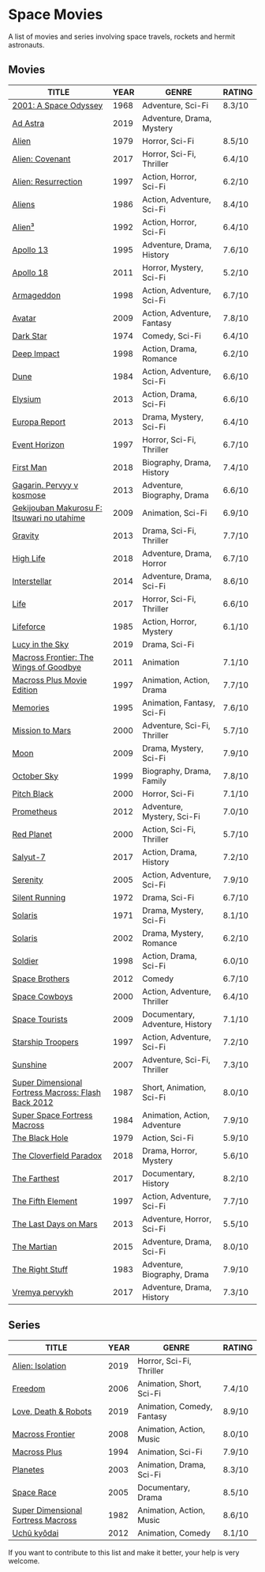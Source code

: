 # Space Movies

A list of movies and series involving space travels, rockets and hermit astronauts.

## Movies

| TITLE                                                                                        | YEAR | GENRE                           | RATING |
| -------------------------------------------------------------------------------------------- | ---- | ------------------------------- | ------ |
| [2001: A Space Odyssey](https://www.imdb.com/title/tt0062622/)                               | 1968 | Adventure, Sci-Fi               | 8.3/10 |
| [Ad Astra](https://www.imdb.com/title/tt2935510/)                                            | 2019 | Adventure, Drama, Mystery       |        |
| [Alien](https://www.imdb.com/title/tt0078748/)                                               | 1979 | Horror, Sci-Fi                  | 8.5/10 |
| [Alien: Covenant](https://www.imdb.com/title/tt2316204/)                                     | 2017 | Horror, Sci-Fi, Thriller        | 6.4/10 |
| [Alien: Resurrection](https://www.imdb.com/title/tt0118583/)                                 | 1997 | Action, Horror, Sci-Fi          | 6.2/10 |
| [Aliens](https://www.imdb.com/title/tt0090605/)                                              | 1986 | Action, Adventure, Sci-Fi       | 8.4/10 |
| [Alien³](https://www.imdb.com/title/tt0103644/)                                              | 1992 | Action, Horror, Sci-Fi          | 6.4/10 |
| [Apollo 13](https://www.imdb.com/title/tt0112384/)                                           | 1995 | Adventure, Drama, History       | 7.6/10 |
| [Apollo 18](https://www.imdb.com/title/tt1772240/)                                           | 2011 | Horror, Mystery, Sci-Fi         | 5.2/10 |
| [Armageddon](https://www.imdb.com/title/tt0120591/)                                          | 1998 | Action, Adventure, Sci-Fi       | 6.7/10 |
| [Avatar](https://www.imdb.com/title/tt0499549/)                                              | 2009 | Action, Adventure, Fantasy      | 7.8/10 |
| [Dark Star](https://www.imdb.com/title/tt0069945/)                                           | 1974 | Comedy, Sci-Fi                  | 6.4/10 |
| [Deep Impact](https://www.imdb.com/title/tt0120647/)                                         | 1998 | Action, Drama, Romance          | 6.2/10 |
| [Dune](https://www.imdb.com/title/tt0087182/)                                                | 1984 | Action, Adventure, Sci-Fi       | 6.6/10 |
| [Elysium](https://www.imdb.com/title/tt1535108/)                                             | 2013 | Action, Drama, Sci-Fi           | 6.6/10 |
| [Europa Report](https://www.imdb.com/title/tt2051879/)                                       | 2013 | Drama, Mystery, Sci-Fi          | 6.4/10 |
| [Event Horizon](https://www.imdb.com/title/tt0119081/)                                       | 1997 | Horror, Sci-Fi, Thriller        | 6.7/10 |
| [First Man](https://www.imdb.com/title/tt1213641/)                                           | 2018 | Biography, Drama, History       | 7.4/10 |
| [Gagarin. Pervyy v kosmose](https://www.imdb.com/title/tt2856930/)                           | 2013 | Adventure, Biography, Drama     | 6.6/10 |
| [Gekijouban Makurosu F: Itsuwari no utahime](https://www.imdb.com/title/tt1548563/)          | 2009 | Animation, Sci-Fi               | 6.9/10 |
| [Gravity](https://www.imdb.com/title/tt1454468/)                                             | 2013 | Drama, Sci-Fi, Thriller         | 7.7/10 |
| [High Life](https://www.imdb.com/title/tt4827558/)                                           | 2018 | Adventure, Drama, Horror        | 6.7/10 |
| [Interstellar](https://www.imdb.com/title/tt0816692/)                                        | 2014 | Adventure, Drama, Sci-Fi        | 8.6/10 |
| [Life](https://www.imdb.com/title/tt5442430/)                                                | 2017 | Horror, Sci-Fi, Thriller        | 6.6/10 |
| [Lifeforce](https://www.imdb.com/title/tt0089489/)                                           | 1985 | Action, Horror, Mystery         | 6.1/10 |
| [Lucy in the Sky](https://www.imdb.com/title/tt4682804/)                                     | 2019 | Drama, Sci-Fi                   |        |
| [Macross Frontier: The Wings of Goodbye](https://www.imdb.com/title/tt1566528/)              | 2011 | Animation                       | 7.1/10 |
| [Macross Plus Movie Edition](https://www.imdb.com/title/tt2330912/)                          | 1997 | Animation, Action, Drama        | 7.7/10 |
| [Memories](https://www.imdb.com/title/tt0113799/)                                            | 1995 | Animation, Fantasy, Sci-Fi      | 7.6/10 |
| [Mission to Mars](https://www.imdb.com/title/tt0183523/)                                     | 2000 | Adventure, Sci-Fi, Thriller     | 5.7/10 |
| [Moon](https://www.imdb.com/title/tt1182345/)                                                | 2009 | Drama, Mystery, Sci-Fi          | 7.9/10 |
| [October Sky](https://www.imdb.com/title/tt0132477/)                                         | 1999 | Biography, Drama, Family        | 7.8/10 |
| [Pitch Black](https://www.imdb.com/title/tt0134847/)                                         | 2000 | Horror, Sci-Fi                  | 7.1/10 |
| [Prometheus](https://www.imdb.com/title/tt1446714/)                                          | 2012 | Adventure, Mystery, Sci-Fi      | 7.0/10 |
| [Red Planet](https://www.imdb.com/title/tt0199753/)                                          | 2000 | Action, Sci-Fi, Thriller        | 5.7/10 |
| [Salyut-7](https://www.imdb.com/title/tt6537238/)                                            | 2017 | Action, Drama, History          | 7.2/10 |
| [Serenity](https://www.imdb.com/title/tt0379786/)                                            | 2005 | Action, Adventure, Sci-Fi       | 7.9/10 |
| [Silent Running](https://www.imdb.com/title/tt0067756/)                                      | 1972 | Drama, Sci-Fi                   | 6.7/10 |
| [Solaris](https://www.imdb.com/title/tt0069293/)                                             | 1971 | Drama, Mystery, Sci-Fi          | 8.1/10 |
| [Solaris](https://www.imdb.com/title/tt0307479/)                                             | 2002 | Drama, Mystery, Romance         | 6.2/10 |
| [Soldier](https://www.imdb.com/title/tt0120157/)                                             | 1998 | Action, Drama, Sci-Fi           | 6.0/10 |
| [Space Brothers](https://www.imdb.com/title/tt1872220/)                                      | 2012 | Comedy                          | 6.7/10 |
| [Space Cowboys](https://www.imdb.com/title/tt0186566/)                                       | 2000 | Action, Adventure, Thriller     | 6.4/10 |
| [Space Tourists](https://www.imdb.com/title/tt1496460/)                                      | 2009 | Documentary, Adventure, History | 7.1/10 |
| [Starship Troopers](https://www.imdb.com/title/tt0120201/)                                   | 1997 | Action, Adventure, Sci-Fi       | 7.2/10 |
| [Sunshine](https://www.imdb.com/title/tt0448134/)                                            | 2007 | Adventure, Sci-Fi, Thriller     | 7.3/10 |
| [Super Dimensional Fortress Macross: Flash Back 2012](https://www.imdb.com/title/tt0159356/) | 1987 | Short, Animation, Sci-Fi        | 8.0/10 |
| [Super Space Fortress Macross](https://www.imdb.com/title/tt0087660/)                        | 1984 | Animation, Action, Adventure    | 7.9/10 |
| [The Black Hole](https://www.imdb.com/title/tt0078869/)                                      | 1979 | Action, Sci-Fi                  | 5.9/10 |
| [The Cloverfield Paradox](https://www.imdb.com/title/tt2548396/)                             | 2018 | Drama, Horror, Mystery          | 5.6/10 |
| [The Farthest](https://www.imdb.com/title/tt6223974/)                                        | 2017 | Documentary, History            | 8.2/10 |
| [The Fifth Element](https://www.imdb.com/title/tt0119116/)                                   | 1997 | Action, Adventure, Sci-Fi       | 7.7/10 |
| [The Last Days on Mars](https://www.imdb.com/title/tt1709143/)                               | 2013 | Adventure, Horror, Sci-Fi       | 5.5/10 |
| [The Martian](https://www.imdb.com/title/tt3659388/)                                         | 2015 | Adventure, Drama, Sci-Fi        | 8.0/10 |
| [The Right Stuff](https://www.imdb.com/title/tt0086197/)                                     | 1983 | Adventure, Biography, Drama     | 7.9/10 |
| [Vremya pervykh](https://www.imdb.com/title/tt6673840/)                                      | 2017 | Adventure, Drama, History       | 7.3/10 |

## Series

| TITLE                                                                       | YEAR | GENRE                      | RATING |
| --------------------------------------------------------------------------- | ---- | -------------------------- | ------ |
| [Alien: Isolation](https://www.imdb.com/title/tt9861934/)                   | 2019 | Horror, Sci-Fi, Thriller   |        |
| [Freedom](https://www.imdb.com/title/tt0928385/)                            | 2006 | Animation, Short, Sci-Fi   | 7.4/10 |
| [Love, Death & Robots](https://www.imdb.com/title/tt9561862/)               | 2019 | Animation, Comedy, Fantasy | 8.9/10 |
| [Macross Frontier](https://www.imdb.com/title/tt1216150/)                   | 2008 | Animation, Action, Music   | 8.0/10 |
| [Macross Plus](https://www.imdb.com/title/tt0110426/)                       | 1994 | Animation, Sci-Fi          | 7.9/10 |
| [Planetes](https://www.imdb.com/title/tt0816398/)                           | 2003 | Animation, Drama, Sci-Fi   | 8.3/10 |
| [Space Race](https://www.imdb.com/title/tt0461887/)                         | 2005 | Documentary, Drama         | 8.5/10 |
| [Super Dimensional Fortress Macross](https://www.imdb.com/title/tt0142183/) | 1982 | Animation, Action, Music   | 8.6/10 |
| [Uchû kyôdai](https://www.imdb.com/title/tt2267446/)                        | 2012 | Animation, Comedy          | 8.1/10 |

If you want to contribute to this list and make it better, your help is very welcome.
